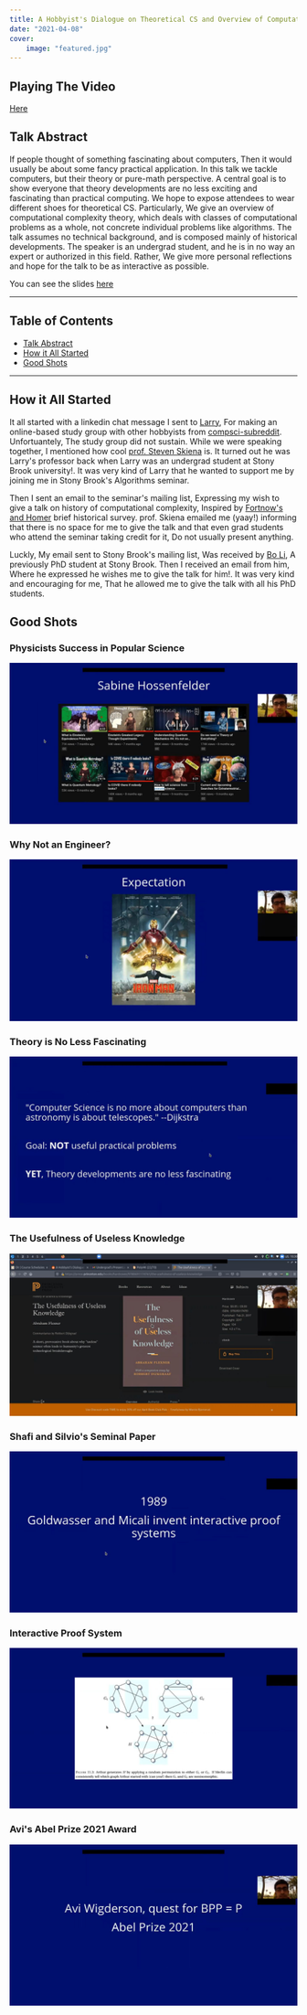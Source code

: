 ```yaml
---
title: A Hobbyist's Dialogue on Theoretical CS and Overview of Computational Complexity
date: "2021-04-08"
cover:
    image: "featured.jpg"
---
```


## Playing The Video
[Here](https://shared02.opsone-cloud.ch/index.php/s/KQnNAwP4KCxfr4Y)


## Talk Abstract

If people thought of something fascinating about computers, Then it would usually be about some fancy practical application. In this talk we tackle computers, but their theory or pure-math perspective. A central goal is to show everyone that theory developments are no less exciting and fascinating than practical computing. We hope to expose attendees to wear different shoes for theoretical CS. Particularly, We give an overview of computational complexity theory, which deals with classes of computational problems as a whole, not concrete individual problems like algorithms. The talk assumes no technical background, and is composed mainly of historical developments. The speaker is an undergrad student, and he is in no way an expert or authorized in this field. Rather, We give more personal reflections and hope for the talk to be as interactive as possible.

You can see the slides [here](https://cryptpad.fr/slide/#/2/slide/view/-Z+uoSIn9G+3Zrpqf+H39fkUaBs55djg68doVzEVOzU/)

___

## Table of Contents

- [Talk Abstract](#talk-abstract)
- [How it All Started](#how-it-all-started)
- [Good Shots](#good-shots)

___

## How it All Started

It all started with a linkedin chat message I sent to [Larry](https://www.linkedin.com/in/laurence-bordowitz-053b573a), For making an online-based study group with other hobbyists from [compsci-subreddit](https://www.reddit.com/r/compsci/). Unfortuantely, The study group did not sustain. While we were speaking together, I mentioned how cool [prof. Steven Skiena](https://www.cs.stonybrook.edu/people/faculty/StevenSkiena) is. It turned out he was Larry's professor back when Larry was an undergrad student at Stony Brook university!. It was very kind of Larry that he wanted to support me by joining me in Stony Brook's Algorithms seminar.

Then I sent an email to the seminar's mailing list, Expressing my wish to give a talk on history of computational complexity, Inspired by [Fortnow's and Homer](https://www.researchgate.net/profile/Lance-Fortnow/publication/220530495_A_Short_History_of_Computational_Complexity/links/0deec52bd7ab603fef000000/A-Short-History-of-Computational-Complexity.pdf) brief historical survey. prof. Skiena emailed me (yaay!) informing that there is no space for me to give the talk and that even grad students who attend the seminar taking credit for it, Do not usually present anything.

Luckly, My email sent to Stony Brook's mailing list, Was received by [Bo Li](https://www4.comp.polyu.edu.hk/~bo2li/), A previously PhD student at Stony Brook. Then I received an email from him, Where he expressed he wishes me to give the talk for him!. It was very kind and encouraging for me, That he allowed me to give the talk with all his PhD students.

## Good Shots

### Physicists Success in Popular Science
![](./sabine.jpg)

### Why Not an Engineer?
![](./expectation.jpg)

### Theory is No Less Fascinating
![](./theory-fascinating.jpg)

### The Usefulness of Useless Knowledge
![](./featured.jpg)

### Shafi and Silvio's Seminal Paper
![](./shafi-silvio.jpg)

### Interactive Proof System
![](./pcp-0.jpg)

### Avi's Abel Prize 2021 Award
![](./avi.jpg)
